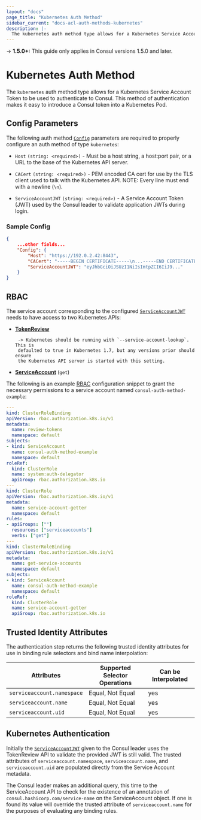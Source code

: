```yaml
---
layout: "docs"
page_title: "Kubernetes Auth Method"
sidebar_current: "docs-acl-auth-methods-kubernetes"
description: |-
  The kubernetes auth method type allows for a Kubernetes Service Account Token to be used to authenticate to Consul. This method of authentication makes it easy to introduce a Consul token into a Kubernetes Pod.
---
```


-> **1.5.0+:**  This guide only applies in Consul versions 1.5.0 and later.

# Kubernetes Auth Method

The `kubernetes` auth method type allows for a Kubernetes Service Account Token
to be used to authenticate to Consul. This method of authentication makes it
easy to introduce a Consul token into a Kubernetes Pod.

## Config Parameters

The following auth method [`Config`](/api/acl/auth-methods.html#config)
parameters are required to properly configure an auth method of type
`kubernetes`:

- `Host` `(string: <required>)` - Must be a host string, a host:port pair, or a
  URL to the base of the Kubernetes API server. 

- `CACert` `(string: <required>)` - PEM encoded CA cert for use by the TLS
  client used to talk with the Kubernetes API. NOTE: Every line must end with a
  newline (`\n`).

- `ServiceAccountJWT` `(string: <required>)` - A Service Account Token (JWT)
  used by the Consul leader to validate application JWTs during login. 

### Sample Config

```json
{
    ...other fields...
    "Config": {
        "Host": "https://192.0.2.42:8443",
        "CACert": "-----BEGIN CERTIFICATE-----\n...-----END CERTIFICATE-----\n",
        "ServiceAccountJWT": "eyJhbGciOiJSUzI1NiIsImtpZCI6IiJ9..."
    }
}
```

## RBAC

The service account corresponding to the configured
[`ServiceAccountJWT`](/docs/acl/auth-methods/kubernetes.html#serviceaccountjwt)
needs to have access to two Kubernetes APIs:

- [**TokenReview**](https://kubernetes.io/docs/reference/generated/kubernetes-api/v1.11/#create-tokenreview-v1-authentication-k8s-io)

       -> Kubernetes should be running with `--service-account-lookup`. This is
       defaulted to true in Kubernetes 1.7, but any versions prior should ensure
       the Kubernetes API server is started with this setting. 

- [**ServiceAccount**](https://kubernetes.io/docs/reference/generated/kubernetes-api/v1.11/#read-serviceaccount-v1-core)
  (`get`)

The following is an example
[RBAC](https://kubernetes.io/docs/reference/access-authn-authz/rbac/)
configuration snippet to grant the necessary permissions to a service account
named `consul-auth-method-example`:

```yaml
---
kind: ClusterRoleBinding
apiVersion: rbac.authorization.k8s.io/v1
metadata:
  name: review-tokens
  namespace: default
subjects:
- kind: ServiceAccount
  name: consul-auth-method-example
  namespace: default
roleRef:
  kind: ClusterRole
  name: system:auth-delegator
  apiGroup: rbac.authorization.k8s.io
---
kind: ClusterRole
apiVersion: rbac.authorization.k8s.io/v1
metadata:
  name: service-account-getter
  namespace: default
rules:
- apiGroups: [""]
  resources: ["serviceaccounts"]
  verbs: ["get"]
---
kind: ClusterRoleBinding
apiVersion: rbac.authorization.k8s.io/v1
metadata:
  name: get-service-accounts
  namespace: default
subjects:
- kind: ServiceAccount
  name: consul-auth-method-example
  namespace: default
roleRef:
  kind: ClusterRole
  name: service-account-getter
  apiGroup: rbac.authorization.k8s.io
```

## Trusted Identity Attributes

The authentication step returns the following trusted identity attributes for 
use in binding rule selectors and bind name interpolation:

| Attributes                 | Supported Selector Operations      | Can be Interpolated |
| -------------------------- | ---------------------------------- | ------------------- |
| `serviceaccount.namespace` | Equal, Not Equal                   | yes                 |
| `serviceaccount.name`      | Equal, Not Equal                   | yes                 |
| `serviceaccount.uid`       | Equal, Not Equal                   | yes                 |

## Kubernetes Authentication

Initially the
[`ServiceAccountJWT`](/docs/acl/auth-methods/kubernetes.html#serviceaccountjwt)
given to the Consul leader uses the TokenReview API to validate the provided
JWT is still valid. The trusted attributes of `serviceaccount.namespace`,
`serviceaccount.name`, and `serviceaccount.uid` are populated directly from the
Service Account metadata.

The Consul leader makes an additional query, this time to the ServiceAccount
API to check for the existence of an annotation of
`consul.hashicorp.com/service-name` on the ServiceAccount object. If one is
found its value will override the trusted attribute of `serviceaccount.name`
for the purposes of evaluating any binding rules.

